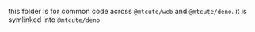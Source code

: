 this folder is for common code across `@mtcute/web` and `@mtcute/deno`.
it is symlinked into `@mtcute/deno`
